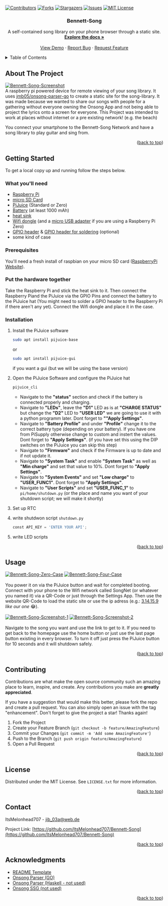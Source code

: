 <!-- Improved compatibility of back to top link: See: https://github.com/othneildrew/Best-README-Template/pull/73 -->
<a name="readme-top"></a>
<!--
*** Thanks for checking out the Best-README-Template. If you have a suggestion
*** that would make this better, please fork the repo and create a pull request
*** or simply open an issue with the tag "enhancement".
*** Don't forget to give the project a star!
*** Thanks again! Now go create something AMAZING! :D
-->



<!-- PROJECT SHIELDS -->
<!--
*** I'm using markdown "reference style" links for readability.
*** Reference links are enclosed in brackets [ ] instead of parentheses ( ).
*** See the bottom of this document for the declaration of the reference variables
*** for contributors-url, forks-url, etc. This is an optional, concise syntax you may use.
*** https://www.markdownguide.org/basic-syntax/#reference-style-links
-->
[![Contributors][contributors-shield]][contributors-url]
[![Forks][forks-shield]][forks-url]
[![Stargazers][stars-shield]][stars-url]
[![Issues][issues-shield]][issues-url]
[![MIT License][license-shield]][license-url]

<h3 align="center">Bennett-Song</h3>

  <p align="center">
    A self-contained song library on your phone browser through a static site. 
    <br />
    <a href="https://github.com/ItsMelonhead707/Bennett-Song"><strong>Explore the docs »</strong></a>
    <br />
    <br />
    <a href="https://github.com/ItsMelonhead707/Bennett-Song">View Demo</a>
    ·
    <a href="https://github.com/ItsMelonhead707/Bennett-Song/issues">Report Bug</a>
    ·
    <a href="https://github.com/ItsMelonhead707/Bennett-Song/issues">Request Feature</a>
  </p>
</div>




<!-- TABLE OF CONTENTS -->
<details>
  <summary>Table of Contents</summary>
  <ol>
    <li>
      <a href="#about-the-project">About The Project</a>
      <ul>
        <li><a href="#built-with">Built With</a></li>
      </ul>
    </li>
    <li>
      <a href="#getting-started">Getting Started</a>
      <ul>
        <li><a href="#prerequisites">Prerequisites</a></li>
        <li><a href="#installation">Installation</a></li>
      </ul>
    </li>
    <li><a href="#usage">Usage</a></li>
    <li><a href="#roadmap">Roadmap</a></li>
    <li><a href="#contributing">Contributing</a></li>
    <li><a href="#license">License</a></li>
    <li><a href="#contact">Contact</a></li>
    <li><a href="#acknowledgments">Acknowledgments</a></li>
  </ol>
</details>



<!-- ABOUT THE PROJECT -->
## About The Project

[![Bennett-Song-Screenshot][product-screenshot-outcase]](https://github.com/ItsMelonhead707/Bennett-Song/images/screenshot.png)
<br />
A raspberry pi powered device for remote viewing of your song library.
It uses [jmb05/onsong-parser-go](https://github.com/jmb05/onsong-parser-go) 
to create a static site for the song-library.
It was made because we wanted to share our songs with people for a gathering without
everyone owning the Onsong App and not being able to project the lyrics onto a screen for everyone.
This Project was intended to work at places without internet or a pre existing network! (e.g. the beach)

You connect your smartphone to the Bennett-Song Network 
and have a song library to play guitar and sing from.

<p align="right">(<a href="#readme-top">back to top</a>)</p>



<!-- GETTING STARTED -->
## Getting Started

To get a local copy up and running follow the steps below.

### What you'll need
* [Raspberry Pi](https://www.reichelt.com/raspberry-pi-zero-2-w-4x-1-ghz-512-mb-ram-wlan-bt-rasp-pi-zero2-w-p313902.html)
* [micro SD Card](https://www.reichelt.de/microsdhc-speicherkarte-16gb-intenso-uhs-i-professional-intenso-3433470-p158171.html)
* [PiJuice](https://uk.pi-supply.com/products/pijuice-zero) (Standard or Zero)
* [Battery](https://uk.pi-supply.com/products/pijuice-zero-1000mah-battery) (at least 1000 mAh)
* [heat sink](https://www.waveshare.com/zero-heatsink.htm)
* [Wifi dongle](https://www.reichelt.de/wlan-adapter-usb-150-mbit-s-tplink-tl-wn725n-p123963.html) (and a [micro USB adapter](https://www.amazon.de/-/en/KiwiBird-Connector-Compatible-Smartphones-Function-Silver/dp/B01FPZGCUQ/ref=sr_1_4?crid=2GHHTOIM4GQD5&keywords=micro+usb+auf+usb+b+adapter&qid=1679823702&sprefix=micro+usb+to+usb+b+adapt%2Caps%2C166&sr=8-4) if you are using a Raspberry Pi Zero)
* [GPIO header](https://www.reichelt.de/raspberry-pi-gpio-header-40-polig-rm-2-54-farblich-kodiert-rpi-header-cg4-p291479.html?&trstct=pos_0&nbc=1) & [GPIO header for soldering](https://www.reichelt.de/raspberry-pi-gpio-header-40-polig-rm-2-54-farblich-kodiert-rpi-header-cg1-p239855.html) (optional)
* some kind of case

### Prerequisites

You'll need a fresh install of raspbian on your micro SD card
([RaspberryPi Website](https://www.raspberrypi.com/software/)).

### Put the hardware together
Take the Raspberry Pi and stick the heat sink to it.
Then connect the Raspberry Piand the PiJuice via the GPIO Pins and connect the battery to the PiJuice hat
(You might need to solder a GPIO header to the Raspberry Pi if there aren't any yet).
Connect the Wifi dongle and place it in the case.


### Installation

1. Install the PiJuice software
   ```sh
   sudo apt install pijuice-base
   ```
   or 
   <br />
   ```sh
   sudo apt install pijuice-gui
   ```
   if you want a gui (but we will be using the base version)
   <br />
2. Open the PiJuice Software and configure the PiJuice hat
   ```sh
   pijuice_cli
   ```
   * Navigate to the **"status"** section and check if the battery is connected properly and charging.
   * Navigate to **"LEDs"**, leave the **"D1"** LED as is at **"CHARGE STATUS"** but change the **"D2"** LED to **"USER LED"** we are going to use it with a python programm later. Dont forget to **""Apply Settings"**.
   * Navigate to **"Battery Profile"** and under **"Profile"** change it to the correct battery type (depending on your battery). If you have one from PiSupply otherwise change to custom and instert the values. Dont forget to **"Apply Settings"**. (if you have set this using the DIP switches on the PiJuice you can skip this step)
   * Navigate to **"Firmware"** and check if the Firmware is up to date and if not update it.
   * Navigate to **"System Task"** and enable **"System Task"** as well as **"Min charge"** and set that value to 10%. Dont forget to **"Apply Settings"**.
   * Navigate to **"System Events"**  and set **"Low charge"** to **"USER_FUNC1"**. Dont forget to **"Apply Settings"**.
   * Navigate to **"User Scripts"** and set **"USER_FUNC_1"** to `pi/home/shutdown.py` (or the place and name you want of your shutdown script; we will make it shortly)
   
   
3. Set up RTC 
4. write shutdwon script `shutdown.py`
   ```py
   const API_KEY = 'ENTER YOUR API';
   ```
5. write LED scripts

<p align="right">(<a href="#readme-top">back to top</a>)</p>



<!-- USAGE EXAMPLES -->
## Usage
[![Bennett-Song-Zero-Case][product-screenshot-incase-option-one]](https://github.com/ItsMelonhead707/images/bennett-song-zero-case.png)
[![Bennett-Song-Four-Case][product-screenshot-incase-option-two]](https://github.com/ItsMelonhead707/images/bennett-song-four-case.png)
<br />
<br />
You power it on via the PiJuice button and wait for completed booting.
Connect with your phone to the Wifi network called SongNet (or whatever you named it) via a QR-Code or just through the Settings App.
Then use the website QR-Code to load the static site or use the ip adress (e.g.: [3.14.15.9](https://3.14.15.9) *like our one* :joy:).
<br />
<br />
[![Bennett-Song-Screenshot-1][product-screenshot-1]](https://github.com/ItsMelonhead707/images/screenshot-1.png)
[![Bennett-Song-Screenshot-2][product-screenshot-2]](https://github.com/ItsMelonhead707/images/screenshot-2.png)
<br />
<br />
Navigate to the song you want and use the link to get to it. 
If you need to get back to the homepage use the home button or just use the last page button existing in every browser.
To turn it off just press the PiJuice button for 10 seconds and it will shutdown safely.

<p align="right">(<a href="#readme-top">back to top</a>)</p>


<!-- CONTRIBUTING -->
## Contributing

Contributions are what make the open source community such an amazing place to learn, inspire, and create. Any contributions you make are **greatly appreciated**.

If you have a suggestion that would make this better, please fork the repo and create a pull request. You can also simply open an issue with the tag "enhancement".
Don't forget to give the project a star! Thanks again!

1. Fork the Project
2. Create your Feature Branch (`git checkout -b feature/AmazingFeature`)
3. Commit your Changes (`git commit -m 'Add some AmazingFeature'`)
4. Push to the Branch (`git push origin feature/AmazingFeature`)
5. Open a Pull Request

<p align="right">(<a href="#readme-top">back to top</a>)</p>



<!-- LICENSE -->
## License

Distributed under the MIT License. See `LICENSE.txt` for more information.

<p align="right">(<a href="#readme-top">back to top</a>)</p>



<!-- CONTACT -->
## Contact

ItsMelonhead707 - jib_03a@web.de

Project Link: [https://github.com/ItsMelonhead707/Bennett-Song](https://github.com/ItsMelonhead707/Bennett-Song)

<p align="right">(<a href="#readme-top">back to top</a>)</p>



<!-- ACKNOWLEDGMENTS -->
## Acknowledgments

* [README Template](https://github.com/othneildrew/Best-README-Template)
* [Onsong Parser (GO)](https://github.com/jmb05/onsong-parser-go)
* [Onsong Parser (Haskell - not used)](https://github.com/josiah-bennett/Onsong-Parser)
* [Onsong SSG (not used)](https://github.com/josiah-bennett/Onsong-SSG)

<p align="right">(<a href="#readme-top">back to top</a>)</p>



<!-- MARKDOWN LINKS & IMAGES -->
<!-- https://www.markdownguide.org/basic-syntax/#reference-style-links -->
[contributors-shield]: https://img.shields.io/github/contributors/ItsMelonhead707/Bennett-Song.svg?style=for-the-badge
[contributors-url]: https://github.com/ItsMelonhead707/Bennett-Song/graphs/contributors
[forks-shield]: https://img.shields.io/github/forks/ItsMelonhead707/Bennett-Song.svg?style=for-the-badge
[forks-url]: https://github.com/ItsMelonhead707/Bennett-Song/graphs/forks
[stars-shield]: https://img.shields.io/github/stars/ItsMelonhead707/Bennett-Song.svg?style=for-the-badge
[stars-url]: https://github.com/ItsMelonhead707/Bennett-Song/graphs/stars
[issues-shield]: https://img.shields.io/github/issues/ItsMelonhead707/Bennett-Song.svg?style=for-the-badge
[issues-url]: https://github.com/ItsMelonhead707/Bennett-Song/issues
[license-shield]: https://img.shields.io/github/license/ItsMelonhead707/Bennett-Song.svg?style=for-the-badge
[license-url]: https://github.com/ItsMelnhead707/Bennett-Song/blob/master/LICENSE.txt
[product-screenshot-outcase]: images/bennett-song.png
[product-screenshot-incase-option-one]: images/bennett-song-zero-case.png
[product-screenshot-incase-option-two]: images/bennett-song-four-case.png
[product-screenshot-1]: images/screenshot-1.png
[product-screenshot-2]: images/screenshot-2.png